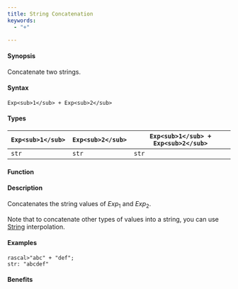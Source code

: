 ```yaml
---
title: String Concatenation
keywords:
  - "+"

---
```


#### Synopsis

Concatenate two strings.

#### Syntax

`Exp<sub>1</sub> + Exp<sub>2</sub>`

#### Types


| `Exp<sub>1</sub>` | `Exp<sub>2</sub>` | `Exp<sub>1</sub> + Exp<sub>2</sub>`  |
| --- | --- | --- |
| `str`     | `str`     | `str`                |


#### Function

#### Description

Concatenates the string values of _Exp_<sub>1</sub> and _Exp_<sub>2</sub>.

Note that to concatenate other types of values into a string, you can use [String](/docs//Rascal/Expressions/Values/String) interpolation.

#### Examples


```rascal-shell
rascal>"abc" + "def";
str: "abcdef"
```

#### Benefits


